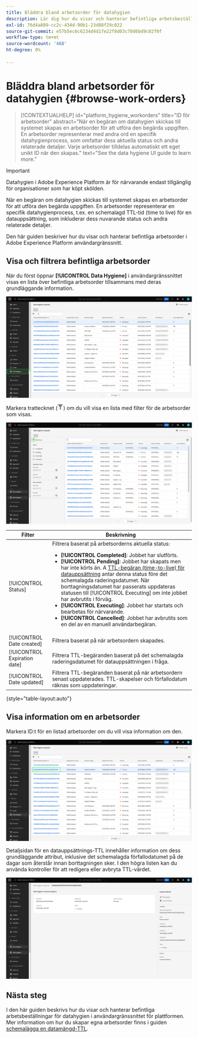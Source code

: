 ```yaml
---
title: Bläddra bland arbetsorder för datahygien
description: Lär dig hur du visar och hanterar befintliga arbetsbeställningar för datahygien i Adobe Experience Platform användargränssnitt.
exl-id: 76d4a809-cc2c-434d-90b1-23d88f29c022
source-git-commit: e57b5ec6c6234d4d1fe22f8d03c70d6bd9c02f0f
workflow-type: tm+mt
source-wordcount: '468'
ht-degree: 0%

---
```


# Bläddra bland arbetsorder för datahygien {#browse-work-orders}

>[!CONTEXTUALHELP]
>id="platform_hygiene_workorders"
>title="ID för arbetsorder"
>abstract="När en begäran om datahygien skickas till systemet skapas en arbetsorder för att utföra den begärda uppgiften. En arbetsorder representerar med andra ord en specifik datahygienprocess, som omfattar dess aktuella status och andra relaterade detaljer. Varje arbetsorder tilldelas automatiskt ett eget unikt ID när den skapas."
>text="See the data hygiene UI guide to learn more."

>[!IMPORTANT]
>
>Datahygien i Adobe Experience Platform är för närvarande endast tillgänglig för organisationer som har köpt skölden.

När en begäran om datahygien skickas till systemet skapas en arbetsorder för att utföra den begärda uppgiften. En arbetsorder representerar en specifik datahygienprocess, t.ex. en schemalagd TTL-tid (time to live) för en datauppsättning, som inkluderar dess nuvarande status och andra relaterade detaljer.

Den här guiden beskriver hur du visar och hanterar befintliga arbetsorder i Adobe Experience Platform användargränssnitt.

## Visa och filtrera befintliga arbetsorder

När du först öppnar **[!UICONTROL Data Hygiene]** i användargränssnittet visas en lista över befintliga arbetsorder tillsammans med deras grundläggande information.

![Bilden visar [!UICONTROL Data Hygiene] arbetsytan i plattformsgränssnittet](../images/ui/browse/work-order-list.png)

<!-- The list only shows work orders for one category at a time. Select **[!UICONTROL Consumer]** to view a list of consumer deletion tasks, and **[!UICONTROL Dataset]** to view a list of time-to-live (TTL) schedules for datasets.

![Image showing the [!UICONTROL Dataset] tab](../images/ui/browse/dataset-tab.png) -->

Markera trattecknet (![Bild av trattsymbolen](../images/ui/browse/funnel-icon.png)) om du vill visa en lista med filter för de arbetsorder som visas.

![Bild på de arbetsorderfilter som visas](../images/ui/browse/filters.png)

| Filter | Beskrivning |
| --- | --- |
| [!UICONTROL Status] | Filtrera baserat på arbetsorderns aktuella status:<ul><li>**[!UICONTROL Completed]**: Jobbet har slutförts.</li><li>**[!UICONTROL Pending]**: Jobbet har skapats men har inte körts än. A [TTL-begäran (time-to-live) för datauppsättning](./ttl.md) antar denna status före det schemalagda raderingsdatumet. När borttagningsdatumet har passerats uppdateras statusen till [!UICONTROL Executing] om inte jobbet har avbrutits i förväg.</li><li>**[!UICONTROL Executing]**: Jobbet har startats och bearbetas för närvarande.</li><li>**[!UICONTROL Cancelled]**: Jobbet har avbrutits som en del av en manuell användarbegäran.</li></ul> |
| [!UICONTROL Date created] | Filtrera baserat på när arbetsordern skapades. |
| [!UICONTROL Expiration date] | Filtrera TTL-begäranden baserat på det schemalagda raderingsdatumet för datauppsättningen i fråga. |
| [!UICONTROL Date updated] | Filtrera TTL-begäranden baserat på när arbetsordern senast uppdaterades. TTL-skapelser och förfallodatum räknas som uppdateringar. |

{style=&quot;table-layout:auto&quot;}

## Visa information om en arbetsorder

Markera ID:t för en listad arbetsorder om du vill visa information om den.

![Bild som visar ett arbetsorders-ID som markeras](../images/ui/browse/select-work-order.png)

<!-- Depending on the type of work order selected, different information and controls are provided. These are covered in the sections below.

### Consumer delete details

>[!CONTEXTUALHELP]
>id="platform_hygiene_responsemessages"
>title="Consumer delete response"
>abstract="When a consumer deletion process receives a response from the system, these messages are displayed under the **[!UICONTROL Result]** section. If a problem occurs while a work order is processing, any relevant error messages will appear in this section to help you troubleshoot the issue. To learn more, see the data hygiene UI guide."


The details of a consumer delete request are read-only, displaying its basic attributes such as its current status and the time elapsed since the request was made.

![Image showing the details page for a consumer delete work order](../images/ui/browse/consumer-delete-details.png)

### Dataset TTL details -->

Detaljsidan för en datauppsättnings-TTL innehåller information om dess grundläggande attribut, inklusive det schemalagda förfallodatumet på de dagar som återstår innan borttagningen sker. I den högra listen kan du använda kontroller för att redigera eller avbryta TTL-värdet.

![Bild som visar informationssidan för en TTL-arbetsorder för datauppsättning](../images/ui/browse/ttl-details.png)

## Nästa steg

I den här guiden beskrivs hur du visar och hanterar befintliga arbetsbeställningar för datahygien i användargränssnittet för plattformen. Mer information om hur du skapar egna arbetsorder finns i guiden [schemalägga en datamängd-TTL](./ttl.md).
